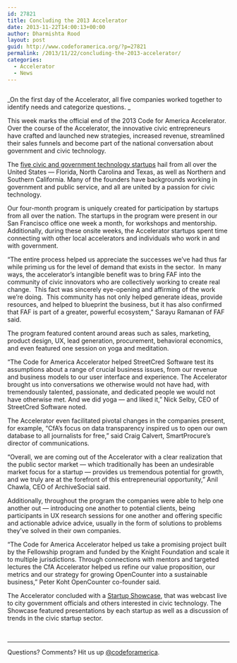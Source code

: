 ```yaml
---
id: 27821
title: Concluding the 2013 Accelerator
date: 2013-11-22T14:00:13+00:00
author: Dharmishta Rood
layout: post
guid: http://www.codeforamerica.org/?p=27821
permalink: /2013/11/22/concluding-the-2013-accelerator/
categories:
  - Accelerator
  - News
---
```

<img class="alignleft" alt="" src="http://www.codeforamerica.org/wp-content/uploads/2013/11/Accelerator2.jpg" />

_On the first day of the Accelerator, all five companies worked together to identify needs and categorize questions. _

This week marks the official end of the 2013 Code for America Accelerator. Over the course of the Accelerator, the innovative civic entrepreneurs have crafted and launched new strategies, increased revenue, streamlined their sales funnels and become part of the national conversation about government and civic technology.

<p dir="ltr">
  The <a href="codeforamerica.org/2013/07/24/2013-accelerator-class/">five civic and government technology startups</a> hail from all over the United States — Florida, North Carolina and Texas, as well as Northern and Southern California. Many of the founders have backgrounds working in government and public service, and all are united by a passion for civic technology.
</p>

<p dir="ltr">
  Our four-month program is uniquely created for participation by startups from all over the nation. The startups in the program were present in our San Francisco office one week a month, for workshops and mentorship. Additionally, during these onsite weeks, the Accelerator startups spent time connecting with other local accelerators and individuals who work in and with government.
</p>

<p dir="ltr">
  &#8220;The entire process helped us appreciate the successes we&#8217;ve had thus far while priming us for the level of demand that exists in the sector.  In many ways, the accelerator&#8217;s intangible benefit was to bring FAF into the community of civic innovators who are collectively working to create real change.  This fact was sincerely eye-opening and affirming of the work we&#8217;re doing.  This community has not only helped generate ideas, provide resources, and helped to blueprint the business, but it has also confirmed that FAF is part of a greater, powerful ecosystem,&#8221; Sarayu Ramanan of FAF said.
</p>

<p dir="ltr">
  The program featured content around areas such as sales, marketing, product design, UX, lead generation, procurement, behavioral economics, and even featured one session on yoga and meditation.
</p>

<p dir="ltr">
  &#8220;The Code for America Accelerator helped StreetCred Software test its assumptions about a range of crucial business issues, from our revenue and business models to our user interface and experience. The Accelerator brought us into conversations we otherwise would not have had, with tremendously talented, passionate, and dedicated people we would not have otherwise met. And we did yoga — and liked it,&#8221; Nick Selby, CEO of StreetCred Software noted.
</p>

<p dir="ltr">
  The Accelerator even facilitated pivotal changes in the companies present, for example, &#8220;CfA&#8217;s focus on data transparency inspired us to open our own database to all journalists for free,&#8221; said Craig Calvert, SmartProcure&#8217;s director of communications.
</p>

<p dir="ltr">
  &#8220;Overall, we are coming out of the Accelerator with a clear realization that the public sector market — which traditionally has been an undesirable market focus for a startup — provides us tremendous potential for growth, and we truly are at the forefront of this entrepreneurial opportunity,&#8221; Anil Chawla, CEO of ArchiveSocial said.
</p>

<p dir="ltr">
  Additionally, throughout the program the companies were able to help one another out — introducing one another to potential clients, being participants in UX research sessions for one another and offering specific and actionable advice advice, usually in the form of solutions to problems they&#8217;ve solved in their own companies.
</p>

<p dir="ltr">
  &#8220;The Code for America Accelerator helped us take a promising project built by the Fellowship program and funded by the Knight Foundation and scale it to multiple jurisdictions. Through connections with mentors and targeted lectures the CfA Accelerator helped us refine our value proposition, our metrics and our strategy for growing OpenCounter into a sustainable business,&#8221; Peter Koht OpenCounter co-founder said.
</p>

<p dir="ltr">
  The Accelerator concluded with a <a href="http://www.codeforamerica.org/2013-startup-showcase/">Startup Showcase</a>, that was webcast live to city government officials and others interested in civic technology. The Showcase featured presentations by each startup as well as a discussion of trends in the civic startup sector.
</p>

&nbsp;

* * *

Questions? Comments? Hit us up <a href="http://twitter.com/codeforamerica" target="_blank">@codeforamerica</a>.